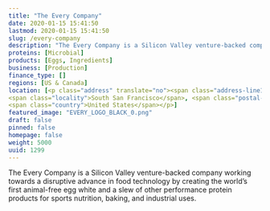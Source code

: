 ```yaml
---
title: "The Every Company"
date: 2020-01-15 15:41:50
lastmod: 2020-01-15 15:41:50
slug: /every-company
description: "The Every Company is a Silicon Valley venture-backed company working towards a disruptive advance in food technology by creating the world’s first animal-free egg white and a slew of other performance protein products for sports nutrition, baking, and industrial uses."
proteins: [Microbial]
products: [Eggs, Ingredients]
business: [Production]
finance_type: []
regions: [US & Canada]
location: [<p class="address" translate="no"><span class="address-line1">Tower Place</span><br>
<span class="locality">South San Francisco</span>, <span class="postal-code">94080</span><br>
<span class="country">United States</span></p>]
featured_image: "EVERY_LOGO_BLACK_0.png"
draft: false
pinned: false
homepage: false
weight: 5000
uuid: 1299
---
```

<p>The Every Company is a Silicon Valley venture-backed company working towards a disruptive advance in food technology by creating the world’s first animal-free egg white and a slew of other performance protein products for sports nutrition, baking, and industrial uses.</p>
